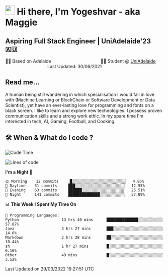 <h1><img src="https://emojis.slackmojis.com/emojis/images/1531849430/4246/blob-sunglasses.gif?1531849430" width="30"/> Hi there, I'm Yogeshvar - aka Maggie</h1>

## Aspiring Full Stack Engineer | UniAdelaide'23 🇦🇺  
🏂🏻  Based on Adelaide &nbsp;&nbsp;&nbsp;&nbsp;&nbsp;&nbsp;&nbsp;&nbsp;&nbsp;&nbsp;&nbsp;&nbsp;&nbsp;&nbsp;&nbsp;&nbsp;&nbsp;&nbsp;&nbsp;&nbsp;&nbsp;&nbsp;&nbsp;&nbsp;&nbsp;&nbsp;&nbsp;&nbsp;&nbsp;&nbsp;&nbsp;&nbsp;&nbsp;&nbsp;&nbsp;&nbsp;&nbsp;&nbsp;&nbsp;👨‍💻 Student @ [UniAdelaide](https://www.adelaide.edu.au)   &nbsp;&nbsp;&nbsp;&nbsp;&nbsp;&nbsp;&nbsp;&nbsp;&nbsp;&nbsp;&nbsp;&nbsp;&nbsp;&nbsp;&nbsp;&nbsp;&nbsp;&nbsp;&nbsp;&nbsp;&nbsp;&nbsp;&nbsp;&nbsp;&nbsp;&nbsp;&nbsp;&nbsp;&nbsp;&nbsp;&nbsp;&nbsp; &nbsp;Last Updated: 30/06/2021

## Read me...

A human being still wandering in which specialisation I would fall in love with (Machine Learning or BlockChain or Software Development or Data Scientist), yet have an ever-lasting love for programming and fonts on a black screen. I like to learn and explore new technologies. I possess proven communication skills and a strong work ethic. In my spare time I'm interested in tech, AI, Gaming, Football, and Cooking.

## 🛠 When & What do I code ?  

<!--START_SECTION:waka-->
![Code Time](http://img.shields.io/badge/Code%20Time-1%2C319%20hrs%209%20mins-blue)

![Lines of code](https://img.shields.io/badge/From%20Hello%20World%20I%27ve%20Written-565%20Thousand%20lines%20of%20code-blue)

**I'm a Night 🦉** 

```text
🌞 Morning    12 commits     █░░░░░░░░░░░░░░░░░░░░░░░░   4.86% 
🌆 Daytime    31 commits     ███░░░░░░░░░░░░░░░░░░░░░░   12.55% 
🌃 Evening    63 commits     ██████░░░░░░░░░░░░░░░░░░░   25.51% 
🌙 Night      141 commits    ██████████████░░░░░░░░░░░   57.09%

```


📊 **This Week I Spent My Time On** 

```text
💬 Programming Languages: 
Python                   13 hrs 40 mins      ██████████████░░░░░░░░░░░   57.87% 
Java                     3 hrs 27 mins       ███░░░░░░░░░░░░░░░░░░░░░░   14.6% 
Markdown                 2 hrs 28 mins       ██░░░░░░░░░░░░░░░░░░░░░░░   10.44% 
sh                       1 hr 27 mins        █░░░░░░░░░░░░░░░░░░░░░░░░   6.16% 
Other                    49 mins             █░░░░░░░░░░░░░░░░░░░░░░░░   3.52%

```


 Last Updated on 29/03/2022 19:27:51 UTC
<!--END_SECTION:waka-->
